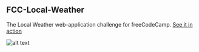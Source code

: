 FCC-Local-Weather
-------------
The Local Weather web-application challenge for freeCodeCamp. [See it in action](http://medunes.net/local-weather)

![alt text](https://github.com/MedUnes/FCC-Local-Weather/blob/master/img/screenshot.PNG)




